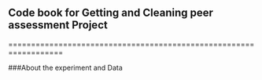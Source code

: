 ## Code book for Getting and Cleaning peer assessment Project

==================================================================

###About the experiment and Data
